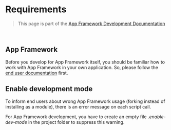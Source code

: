 # Requirements

> This page is part of the [App Framework Development Documentation](../DEVELOPMENT.md)

<br />

## App Framework

Before you develop for App Framework itself, you should be familiar how to work with App Framework in your own application. So, please follow the [end user documentation](DOCUMENTATION.md) first.

## Enable development mode

To inform end users about wrong App Framework usage (forking instead of installing as a module), there is an error message on each script call.

For App Framework development, you have to create an empty file *.enable-dev-mode* in the project folder to suppress this warning.
